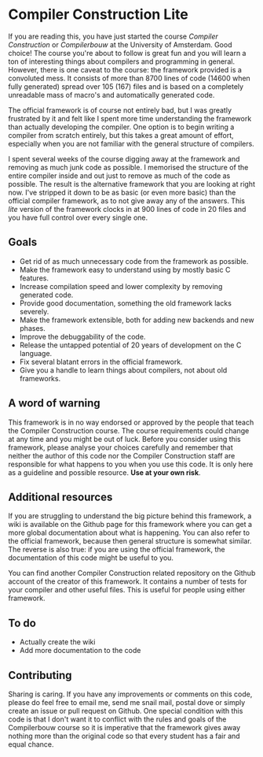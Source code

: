 # Compiler Construction Lite

If you are reading this, you have just started the course *Compiler
Construction* or *Compilerbouw* at the University of Amsterdam. Good choice! The
course you're about to follow is great fun and you will learn a ton of
interesting things about compilers and programming in general. However, there is
one caveat to the course: the framework provided is a convoluted mess. It
consists of more than 8700 lines of code (14600 when fully generated) spread
over 105 (167) files and is based on a completely unreadable mass of macro's and
automatically generated code.

The official framework is of course not entirely bad, but I was greatly
frustrated by it and felt like I spent more time understanding the framework
than actually developing the compiler. One option is to begin writing a compiler
from scratch entirely, but this takes a great amount of effort, especially when
you are not familiar with the general structure of compilers.

I spent several weeks of the course digging away at the framework and removing
as much junk code as possible. I memorised the structure of the entire compiler
inside and out just to remove as much of the code as possible. The result is the
alternative framework that you are looking at right now. I've stripped it down
to be as basic (or even more basic) than the official compiler framework, as to
not give away any of the answers. This *lite* version of the framework clocks in
at 900 lines of code in 20 files and you have full control over every single
one.

## Goals

 * Get rid of as much unnecessary code from the framework as possible.
 * Make the framework easy to understand using by mostly basic C features.
 * Increase compilation speed and lower complexity by removing generated code.
 * Provide good documentation, something the old framework lacks severely.
 * Make the framework extensible, both for adding new backends and new phases.
 * Improve the debuggability of the code.
 * Release the untapped potential of 20 years of development on the C language.
 * Fix several blatant errors in the official framework.
 * Give you a handle to learn things about compilers, not about old frameworks.

## A word of warning

This framework is in no way endorsed or approved by the people that teach the
Compiler Construction course. The course requirements could change at any time
and you might be out of luck. Before you consider using this framework, please
analyse your choices carefully and remember that neither the author of this
code nor the Compiler Construction staff are responsible for what happens to you
when you use this code. It is only here as a guideline and possible resource.
**Use at your own risk**.

## Additional resources

If you are struggling to understand the big picture behind this framework, a
wiki is available on the Github page for this framework where you can get a
more global documentation about what is happening. You can also refer to the
official framework, because then general structure is somewhat similar. The
reverse is also true: if you are using the official framework, the documentation
of this code might be useful to you.

You can find another Compiler Construction related repository on the Github
account of the creator of this framework. It contains a number of tests for your
compiler and other useful files. This is useful for people using either
framework.

## To do

 * Actually create the wiki
 * Add more documentation to the code

## Contributing

Sharing is caring. If you have any improvements or comments on this code, please
do feel free to email me, send me snail mail, postal dove or simply create an
issue or pull request on Github. One special condition with this code is that
I don't want it to conflict with the rules and goals of the Compilerbouw course
so it is imperative that the framework gives away nothing more than the original
code so that every student has a fair and equal chance.
